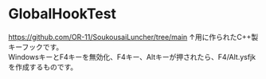 # GlobalHookTest
https://github.com/OR-11/SoukousaiLuncher/tree/main
↑用に作られたC++製キーフックです。  
WindowsキーとF4キーを無効化、F4キー、Altキーが押されたら、F4/Alt.ysfjkを作成するものです。
